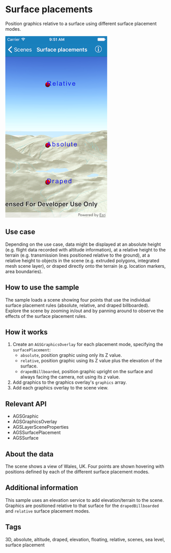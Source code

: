 # Surface placements

Position graphics relative to a surface using different surface placement modes.

![Surface placements sample](surface-placements.png)

## Use case

Depending on the use case, data might be displayed at an absolute height (e.g. flight data recorded with altitude information), at a relative height to the terrain (e.g. transmission lines positioned relative to the ground), at a relative height to objects in the scene (e.g. extruded polygons, integrated mesh scene layer), or draped directly onto the terrain (e.g. location markers, area boundaries).

## How to use the sample

The sample loads a scene showing four points that use the individual surface placement rules (absolute, relative, and draped billboarded). Explore the scene by zooming in/out and by panning around to observe the effects of the surface placement rules.

## How it works

1. Create an `AGSGraphicsOverlay` for each placement mode, specifying the `surfacePlacement`: 
    * `absolute`, position graphic using only its Z value.
    * `relative`, position graphic using its Z value plus the elevation of the surface.
    * `drapedBillboarded`, position graphic upright on the surface and always facing the camera, not using its z value.
2. Add graphics to the graphics overlay's `graphics` array.
3. Add each graphics overlay to the scene view.

## Relevant API

* AGSGraphic
* AGSGraphicsOverlay
* AGSLayerSceneProperties
* AGSSurfacePlacement
* AGSSurface

## About the data

The scene shows a view of Wales, UK. Four points are shown hovering with positions defined by each of the different surface placement modes.

## Additional information

This sample uses an elevation service to add elevation/terrain to the scene. Graphics are positioned relative to that surface for the `drapedBillboarded` and `relative` surface placement modes.

## Tags

3D, absolute, altitude, draped, elevation, floating, relative, scenes, sea level, surface placement
